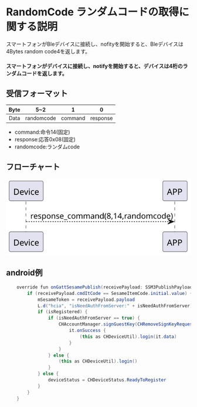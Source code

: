 # RandomCode ランダムコードの取得に関する説明
スマートフォンがBleデバイスに接続し、nofityを開始すると、Bleデバイスは4Bytes random code4を返します。
#### スマートフォンがデバイスに接続し、notifyを開始すると、デバイスは4桁のランダムコードを返します。

## 受信フォーマット
| Byte |    5~2     | 1 | 0 |
|:----:|:----------:|:----:|:----:|
| Data | randomcode | command | response  |
- command:命令14(固定)
- response:応答0x08(固定)
- randomcode:ランダムcode

## フローチャート
![v](randomcode.svg)





## android例
``` java
    override fun onGattSesamePublish(receivePayload: SSM3PublishPayload) {
        if (receivePayload.cmdItCode == SesameItemCode.initial.value) {
            mSesameToken = receivePayload.payload
            L.d("hcia", "isNeedAuthFromServer:" + isNeedAuthFromServer)
            if (isRegistered) {
                if (isNeedAuthFromServer == true) {
                    CHAccountManager.signGuestKey(CHRemoveSignKeyRequest(deviceId.toString().uppercase(), mSesameToken.toHexString(), sesame2KeyData!!.secretKey)) {
                        it.onSuccess {
                            (this as CHDeviceUtil).login(it.data)
                        }
                    }
                } else {
                    (this as CHDeviceUtil).login()
                }
            } else {
                deviceStatus = CHDeviceStatus.ReadyToRegister
            }
        }
    }

```

